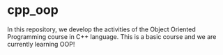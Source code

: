 # cpp_oop
In this repository, we develop the activities of the Object Oriented Programming course in C++ language. This is a basic course and we are currently learning OOP!
